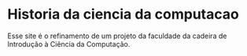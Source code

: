 # Historia da ciencia da computacao
 Esse site é o refinamento de um projeto da faculdade da cadeira de Introdução à Ciência da Computação.
